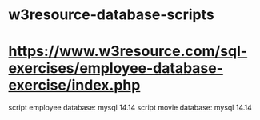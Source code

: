 # w3resource-database-scripts <br />
# https://www.w3resource.com/sql-exercises/employee-database-exercise/index.php <br />

script employee database: mysql 14.14
script movie database: mysql 14.14

